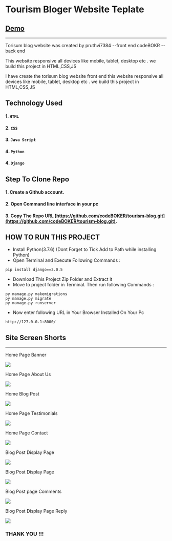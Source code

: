# Tourism Bloger Website Teplate
## [Demo](https://tourismblogger.netlify.app/)
--------

Torisum blog website was created by 
pruthvi7384  --front end
codeBOKR  --back end

This website responsive all devices like mobile, tablet, desktop etc . we build this project in HTML,CSS,JS

I have create the torisum blog website front end this website responsive all devices like mobile, tablet, desktop etc . we build this project in HTML,CSS,JS
## Technology Used

#### 1. `HTML`
#### 2. `CSS` 
#### 3. `Java Script`
#### 4. `Python`
#### 4. `Django`


## Step To Clone Repo

#### 1. Create a Github account.
#### 2. Open Command line interface in your pc
#### 3. Copy The Repo URL [https://github.com/codeBOKER/tourism-blog.git](https://github.com/codeBOKER/tourism-blog.git).


## HOW TO RUN THIS PROJECT
- Install Python(3.7.6) (Dont Forget to Tick Add to Path while installing Python)
- Open Terminal and Execute Following Commands :
```
pip install django==3.0.5
```
- Download This Project Zip Folder and Extract it
- Move to project folder in Terminal. Then run following Commands :
```
py manage.py makemigrations
py manage.py migrate
py manage.py runserver
```
- Now enter following URL in Your Browser Installed On Your Pc
```
http://127.0.0.1:8000/
```

## Site Screen Shorts 
-----
Home Page Banner

<img src="https://github.com/pruthvi7384/Tourism-Blogger/blob/master/assets/website%20output/i1.png">

Home Page About Us 

<img src="https://github.com/pruthvi7384/Tourism-Blogger/blob/master/assets/website%20output/i2.png">

Home Blog Post

<img src="https://github.com/pruthvi7384/Tourism-Blogger/blob/master/assets/website%20output/i3.png">

Home Page Testimonials 

<img src="https://github.com/pruthvi7384/Tourism-Blogger/blob/master/assets/website%20output/i4.png">

Home Page Contact 

<img src="https://github.com/pruthvi7384/Tourism-Blogger/blob/master/assets/website%20output/i6.png">

Blog Post Display Page

<img src="https://github.com/pruthvi7384/Tourism-Blogger/blob/master/assets/website%20output/i7.png">

Blog Post Display Page

<img src="https://github.com/pruthvi7384/Tourism-Blogger/blob/master/assets/website%20output/i8.png">

Blog Post page Comments 

<img src="https://github.com/pruthvi7384/Tourism-Blogger/blob/master/assets/website%20output/i9.png">

Blog Post Display Page Reply

<img src="https://github.com/pruthvi7384/Tourism-Blogger/blob/master/assets/website%20output/i10.png">

### THANK YOU !!!
